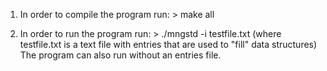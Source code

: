1) In order to compile the program run: > make all

2) In order to run the program run: > ./mngstd -i testfile.txt (where testfile.txt is a text file with entries that are used to "fill" data structures)
The program can also run without an entries file.

